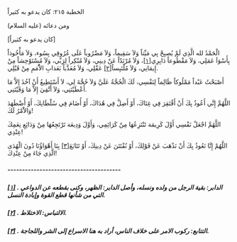   الخطبة  ٢١٥: كان يدعو به كثيراً	

ومن دعائه (عليه السلام)

[كان يدعو به كثيراً]

الْحَمْدُ لله الَّذِي لَمْ يُصبِحْ بِي مَيِّتاً وَلاَ  سَقِيماً، وَلاَ مَضْرُوباً عَلَى عُرُوقِي بِسُوء، وَلاَ مَأْخُوذاً  بِأَسْوَاَ عَمَلِي، وَلاَ مَقْطُوعاً دَابِرِي[[١\]](https://arabic.balaghah.net/node/723#_ftn1)، وَلاَ مُرْتَدّاً عَنْ دِينِي، وَلاَ مُنْكِراً لِرَبِّي، وَلاَ مُسْتَوْحِشاً مِنْ إِيمَانِي، وَلاَ مُلْتَبِساً[[٢\]](https://arabic.balaghah.net/node/723#_ftn2) عَقْلِي، وَلاَ مُعَذَّباً بَعَذابِ الاُْمَمِ مِنْ قَبْلِي.

أَصْبَحْتُ عَبْداً مَمْلُوكاً ظَالِماً لِنَفْسِي، لَكَ  الْحُجَّةُ عَلَيَّ وَلاَ حُجَّةَ لِي، لاَ أَسْتَطِيعُ أَنْ آخُذَ إِلاَّ  مَا أَعْطَيْتَنِي، وَلاَ أَتَّقِيَ إِلاَّ مَا وَقَيْتَنِي.

اللَّهُمَّ إِنَّي أَعُوذُ بِكَ أَنْ أَفْتَقِرَ فِي غِنَاكَ، أَوْ أَضِلَّ فِي هُدَاكَ، أَوْ أُضَامَ فِي سُلْطَانِكَ، أَوْ أُضْطَهَدَ وَالاَْمْرُ لَكَ!

اللَّهُمَّ اجْعَلْ نَفْسِي أَوَّلَ كَرِيمَة تَنْتَزِعُهَا  مِنْ كَرَائِمِي، وَأَوَّلَ وَدِيعَة تَرْتَجِعُهَا مِنْ وَدَائِعِ  نِعَمِكَ عِنْدِي!

اللَّهُمْ إِنَّا نَعُوذُ بِكَ أَنْ نَذْهَبَ عَنْ قَوْلِكَ، أَوْ نُفْتَتَنَ عَنْ دِينِكَ، أَوْ تَتَابَعَ[[٣\]](https://arabic.balaghah.net/node/723#_ftn3) بِنَا أَهْوَاؤُنَا دُونَ الْهُدَى الَّذِي جَاءَ مِنْ عِنْدِكَ!

##### ---------------------------------------

##### [[١\]](https://arabic.balaghah.net/node/723#_ftnref1) . الدابر: بقية الرجل من ولده ونسله، وأصل الدابر: الظهر، وكنى بقطعه عن الدواعي التي من شأنها قطع القوة وإبادة النسل.

##### [[٢\]](https://arabic.balaghah.net/node/723#_ftnref2) . الالتباس: الاختلاط.

##### [[٣\]](https://arabic.balaghah.net/node/723#_ftnref3) . التتابع: ركوب الامر على خلاف الناس، أراد به هنا الاسراع إلى الشر واللجاجة. 
